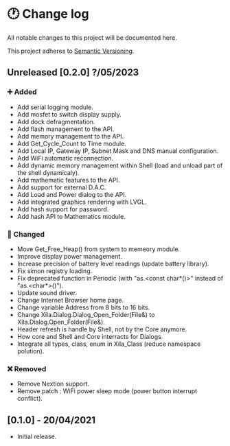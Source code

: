 # 🕐 Change log

All notable changes to this project will be documented here.

This project adheres to [Semantic Versioning](https://semver.org/spec/v2.0.0.html).

## Unreleased [0.2.0] ?/05/2023

### ➕ Added

- Add serial logging module.
- Add mosfet to switch display supply.
- Add dock defragmentation.
- Add flash management to the API.
- Add memory management to the API.
- Add Get_Cycle_Count to Time module.
- Add Local IP, Gateway IP, Subnet Mask and DNS manual configuration.
- Add WiFi automatic reconnection.
- Add dynamic memory management within Shell (load and unload part of the shell dynamicaly).
- Add mathematic features to the API.
- Add support for external D.A.C.
- Add Load and Power dialog to the API.
- Add integrated graphics rendering with LVGL.
- Add hash support for password.
- Add hash API to Mathematics module.

### 🔁 Changed

- Move Get_Free_Heap() from system to memeory module.
- Improve display power management.
- Increase precision of battery level readings (update battery library).
- Fix simon registry loading.
- Fix deprecated function in Periodic (with "as.<const char*()>" instead of "as.<char*>()").
- Update sound driver.
- Change Internet Browser home page.
- Change variable Address from 8 bits to 16 bits.
- Change Xila.Dialog.Dialog_Open_Folder(File&) to Xila.Dialog.Open_Folder(File&).
- Header refresh is handle by Shell, not by the Core anymore.
- How core and Shell and Core interracts for Dialogs.
- Integrate all types, class, enum in Xila_Class (reduce namespace polution).

### ❌ Removed

- Remove Nextion support.
- Remove patch : WiFi power sleep mode (power button interrupt conflict).

## [0.1.0] - 20/04/2021

- Initial release.